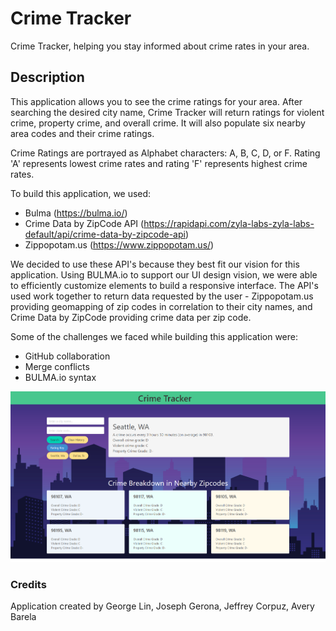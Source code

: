 # Crime Tracker
Crime Tracker, helping you stay informed about crime rates in your area.


## Description
This application allows you to see the crime ratings for your area. After searching the desired city name, Crime Tracker will return ratings for violent crime, property crime, and overall crime. It will also populate six nearby area codes and their crime ratings. 

Crime Ratings are portrayed as Alphabet characters: A, B, C, D, or F. Rating 'A' represents lowest crime rates and rating 'F' represents highest crime rates. 

To build this application, we used:
- Bulma (https://bulma.io/)
- Crime Data by ZipCode API (https://rapidapi.com/zyla-labs-zyla-labs-default/api/crime-data-by-zipcode-api)
- Zippopotam.us (https://www.zippopotam.us/)

We decided to use these API's because they best fit our vision for this application. Using BULMA.io to support our UI design vision, we were able to efficiently customize elements to build a responsive interface. The API's used work together to return data requested by the user - Zippopotam.us providing geomapping of zip codes in correlation to their city names, and Crime Data by ZipCode providing crime data per zip code. 

Some of the challenges we faced while building this application were:
- GitHub collaboration
- Merge conflicts
- BULMA.io syntax

![Application Screenshot](./assets/Crimes%20Tracker.png)

### Credits
Application created by George Lin, Joseph Gerona, Jeffrey Corpuz, Avery Barela
